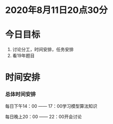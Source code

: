 # 2020年8月11日20点30分

# 今日目标

1. 讨论分工，时间安排，任务安排
2. 看19年题目

# 时间安排

### 总体时间安排

每日下午14：00 —— 17：00学习模型算法知识

每日晚上20：00 —— 22：00开会讨论